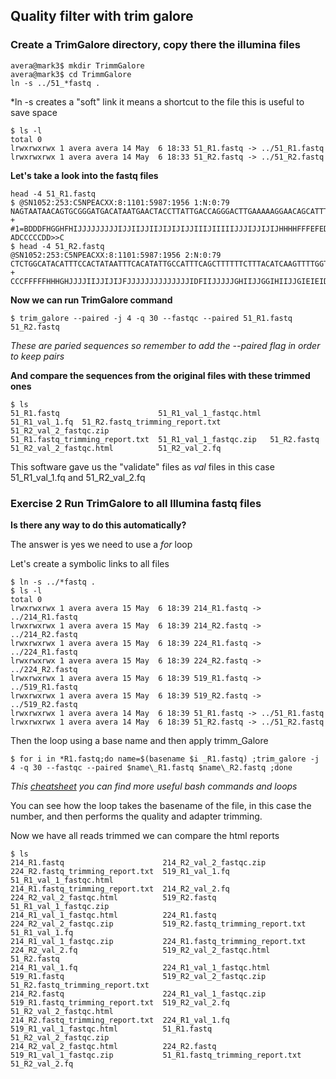 ## Quality filter with trim galore

### Create a TrimGalore directory, copy there the illumina files

```console
avera@mark3$ mkdir TrimmGalore
avera@mark3$ cd TrimmGalore
ln -s ../51_*fastq .
```
*ln -s creates a "soft" link it means a shortcut to the file this is useful to save space

```console
$ ls -l
total 0
lrwxrwxrwx 1 avera avera 14 May  6 18:33 51_R1.fastq -> ../51_R1.fastq
lrwxrwxrwx 1 avera avera 14 May  6 18:33 51_R2.fastq -> ../51_R2.fastq
```

**Let's take a look into the fastq files**

```console
head -4 51_R1.fastq
$ @SN1052:253:C5NPEACXX:8:1101:5987:1956 1:N:0:79
NAGTAATAACAGTGCGGGATGACATAATGAACTACCTTATTGACCAGGGACTTGAAAAAGGAACAGCATTTAAAATAATGGAGTTTGTAAGAAAAGGTAA
+
#1=BDDDFHGGHFHIJJJJJJJJJIJJIIJJIIJIJIJIJJIIIJIIIIIJJJIJJIJIJHHHHFFFEFEDEEDC>CCDDACDACCD?ADCCCCCDD>>C
$ head -4 51_R2.fastq
@SN1052:253:C5NPEACXX:8:1101:5987:1956 2:N:0:79
CTCTGGCATACATTTCCACTATAATTTCACATATTGCCATTTCAGCTTTTTTCTTTACATCAAGTTTTGGTTCTTTGCTCAATACTGCCAGATGTTCTTT
+
CCCFFFFFHHHGHJJJJIIJJIJIJFJJJJJJJJJJJJJJIDFIIJJJJJGHIIJJGGIHIIJJGIEIEIDHIJIJHHHHGHFFFFFFEECEEEDDEDCD
```
**Now we can run TrimGalore command**

```console
$ trim_galore --paired -j 4 -q 30 --fastqc --paired 51_R1.fastq 51_R2.fastq
```

*These are paried sequences so remember to add the --paired flag in order to keep pairs*

**And compare the sequences from the original files with these trimmed ones**

 ```console
$ ls
51_R1.fastq                      51_R1_val_1_fastqc.html  51_R1_val_1.fq  51_R2.fastq_trimming_report.txt  51_R2_val_2_fastqc.zip
51_R1.fastq_trimming_report.txt  51_R1_val_1_fastqc.zip   51_R2.fastq     51_R2_val_2_fastqc.html          51_R2_val_2.fq
 ```
This software gave us the "validate" files as _val_ files in this case 51_R1_val_1.fq and 51_R2_val_2.fq

 ### Exercise 2 Run TrimGalore to all Illumina fastq files 
 
 **Is there any way to do this automatically?**
 
 The answer is yes we need to use a *for* loop
 
 Let's create a symbolic links to all files
 
 ```console
$ ln -s ../*fastq .
$ ls -l
total 0
lrwxrwxrwx 1 avera avera 15 May  6 18:39 214_R1.fastq -> ../214_R1.fastq
lrwxrwxrwx 1 avera avera 15 May  6 18:39 214_R2.fastq -> ../214_R2.fastq
lrwxrwxrwx 1 avera avera 15 May  6 18:39 224_R1.fastq -> ../224_R1.fastq
lrwxrwxrwx 1 avera avera 15 May  6 18:39 224_R2.fastq -> ../224_R2.fastq
lrwxrwxrwx 1 avera avera 15 May  6 18:39 519_R1.fastq -> ../519_R1.fastq
lrwxrwxrwx 1 avera avera 15 May  6 18:39 519_R2.fastq -> ../519_R2.fastq
lrwxrwxrwx 1 avera avera 14 May  6 18:39 51_R1.fastq -> ../51_R1.fastq
lrwxrwxrwx 1 avera avera 14 May  6 18:39 51_R2.fastq -> ../51_R2.fastq
 ```
 Then the loop using a base name and then apply trimm_Galore
 
 ```console
 $ for i in *R1.fastq;do name=$(basename $i _R1.fastq) ;trim_galore -j 4 -q 30 --fastqc --paired $name\_R1.fastq $name\_R2.fastq ;done
 ```
 *This [cheatsheet](https://devhints.io/bash) you can find more useful bash commands and loops*
 
 You can see how the loop takes the basename of the file, in this case the number, and then performs the quality and adapter trimming.
  
 Now we have all reads trimmed we can compare the html reports

```console
$ ls
214_R1.fastq                      214_R2_val_2_fastqc.zip           224_R2.fastq_trimming_report.txt  519_R1_val_1.fq                   51_R1_val_1_fastqc.html
214_R1.fastq_trimming_report.txt  214_R2_val_2.fq                   224_R2_val_2_fastqc.html          519_R2.fastq                      51_R1_val_1_fastqc.zip
214_R1_val_1_fastqc.html          224_R1.fastq                      224_R2_val_2_fastqc.zip           519_R2.fastq_trimming_report.txt  51_R1_val_1.fq
214_R1_val_1_fastqc.zip           224_R1.fastq_trimming_report.txt  224_R2_val_2.fq                   519_R2_val_2_fastqc.html          51_R2.fastq
214_R1_val_1.fq                   224_R1_val_1_fastqc.html          519_R1.fastq                      519_R2_val_2_fastqc.zip           51_R2.fastq_trimming_report.txt
214_R2.fastq                      224_R1_val_1_fastqc.zip           519_R1.fastq_trimming_report.txt  519_R2_val_2.fq                   51_R2_val_2_fastqc.html
214_R2.fastq_trimming_report.txt  224_R1_val_1.fq                   519_R1_val_1_fastqc.html          51_R1.fastq                       51_R2_val_2_fastqc.zip
214_R2_val_2_fastqc.html          224_R2.fastq                      519_R1_val_1_fastqc.zip           51_R1.fastq_trimming_report.txt   51_R2_val_2.fq
```

